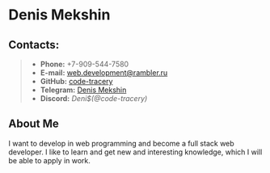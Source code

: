 # Denis Mekshin
## Contacts:
> +  **Phone:** +7-909-544-7580 
> +  **E-mail:** web.development@rambler.ru
> +  **GitHub:** [code-tracery](https://github.com/code-tracery)
> +  **Telegram:** [Denis Mekshin](https://t.me/mekshin)
> +  **Discord:** *Deni$(@code-tracery)*
## About Me
I want to develop in web programming and become a full stack web developer. I like to learn and get new and interesting knowledge, which I will be able to apply in work.